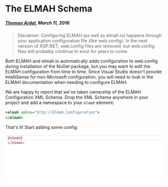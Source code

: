 # The ELMAH Schema

##### [Thomas Ardal](http://elmah.io/about/), March 11, 2016

> Disclamer: Configuring ELMAH (as well as elmah.io) happens through your application configuration file (like web.config). In the next version of ASP.NET, web.config files are removed, but web.config files will probably continue to exist for years to come.

Both ELMAH and elmah.io automatically adds configuration to web.config during installation of the NuGet package, but you may want to edit the ELMAH configuration from time to time. Since Visual Studio doesn't provide IntelliSense for non-Microsoft configuration, you will need to look in the ELMAH documentation when needing to configure ELMAH.

We are happy to report that we've taken ownership of the ELMAH Configuration XML Schema. Drop the XML Schema anywhere in your project and add a namespace to your `elmah` element:

```xml
<elmah xmlns="http://Elmah.Configuration">
</elmah>
```

That's it! Start adding some config:

![IntelliSense in ELMAH config](/images/IntelliSense.gif)
